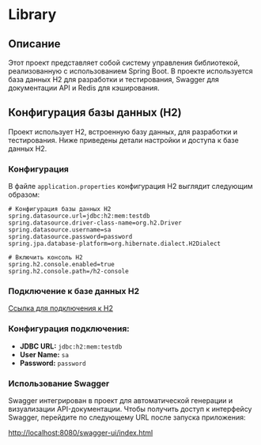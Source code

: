 # Library

## Описание

Этот проект представляет собой систему управления библиотекой, реализованную с использованием Spring Boot. В проекте используется база данных H2 для разработки и тестирования, Swagger для документации API и Redis для кэширования.

## Конфигурация базы данных (H2)

Проект использует H2, встроенную базу данных, для разработки и тестирования. Ниже приведены детали настройки и доступа к базе данных H2.

### Конфигурация

В файле `application.properties` конфигурация H2 выглядит следующим образом:

```properties
# Конфигурация базы данных H2
spring.datasource.url=jdbc:h2:mem:testdb
spring.datasource.driver-class-name=org.h2.Driver
spring.datasource.username=sa
spring.datasource.password=password
spring.jpa.database-platform=org.hibernate.dialect.H2Dialect

# Включить консоль H2
spring.h2.console.enabled=true
spring.h2.console.path=/h2-console
```

### Подключение к базе данных H2
[Ссылка для подключения к H2](http://localhost:8080/h2-console)

### Конфигурация подключения:

- **JDBC URL:** `jdbc:h2:mem:testdb`
- **User Name:** `sa`
- **Password:** `password`

### Использование Swagger

Swagger интегрирован в проект для автоматической генерации и визуализации API-документации. Чтобы получить доступ к интерфейсу Swagger, перейдите по следующему URL после запуска приложения:

[http://localhost:8080/swagger-ui/index.html](http://localhost:8080/swagger-ui/index.html)
